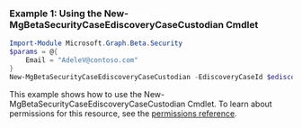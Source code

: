 ### Example 1: Using the New-MgBetaSecurityCaseEdiscoveryCaseCustodian Cmdlet
```powershell
Import-Module Microsoft.Graph.Beta.Security
$params = @{
	Email = "AdeleV@contoso.com"
}
New-MgBetaSecurityCaseEdiscoveryCaseCustodian -EdiscoveryCaseId $ediscoveryCaseId -BodyParameter $params
```
This example shows how to use the New-MgBetaSecurityCaseEdiscoveryCaseCustodian Cmdlet.
To learn about permissions for this resource, see the [permissions reference](/graph/permissions-reference).
